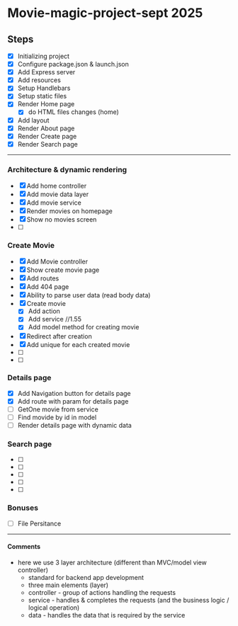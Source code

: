 # Movie-magic-project-sept 2025

## Steps

- [x] Initializing project
- [x] Configure package.json & launch.json
- [x] Add Express server
- [x] Add resources
- [x] Setup Handlebars
- [x] Setup static files
- [x] Render Home page
  - [x] do HTML files changes (home)
- [x] Add layout
- [x] Render About page
- [x] Render Create page
- [x] Render Search page

---

### Architecture & dynamic rendering

- [x] Add home controller
- [x] Add movie data layer
- [x] Add movie service
- [x] Render movies on homepage
- [x] Show no movies screen
- [ ]

### Create Movie

- [x] Add Movie controller
- [x] Show create movie page
- [x] Add routes
- [x] Add 404 page
- [x] Ability to parse user data (read body data)
- [x] Create movie
  - [x] Add action
  - [x] Add service //1.55
  - [x] Add model method for creating movie
- [x] Redirect after creation
- [x] Add unique for each created movie
- [ ]
- [ ]

### Details page

- [x] Add Navigation button for details page
- [x] Add route with param for details page
- [ ] GetOne movie from service
- [ ] Find movide by id in model
- [ ] Render details page with dynamic data

### Search page

- [ ]
- [ ]
- [ ]
- [ ]
- [ ]

### Bonuses

- [ ] File Persitance

---

#### Comments

- here we use 3 layer architecture (different than MVC/model view controller)
  - standard for backend app development
  - three main elements (layer)
  - controller - group of actions handling the requests
  - service - handles & completes the requests (and the business logic / logical operation)
  - data - handles the data that is required by the service
